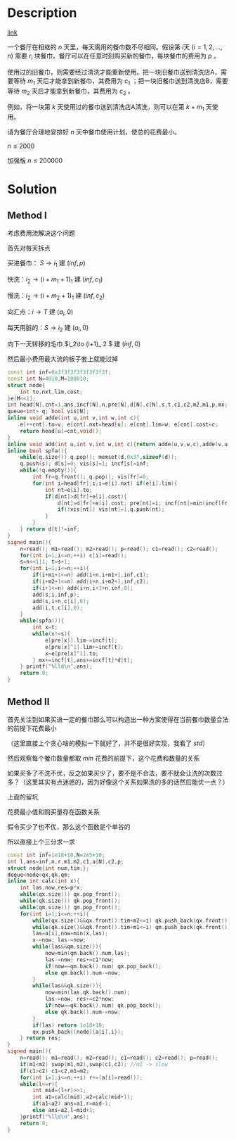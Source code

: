 # Description

[link](https://www.luogu.com.cn/problem/P4480)

一个餐厅在相继的 $n$ 天里，每天需用的餐巾数不尽相同。假设第 $i$天 $(i=1,2,...,n)$ 需要 $r_i$ 块餐巾。餐厅可以在任意时刻购买新的餐巾，每块餐巾的费用为 $p$ 。

使用过的旧餐巾，则需要经过清洗才能重新使用。把一块旧餐巾送到清洗店A，需要等待 $m_1$ 天后才能拿到新餐巾，其费用为 $c_1$ ；把一块旧餐巾送到清洗店B，需要等待 $m_2$ 天后才能拿到新餐巾，其费用为 $c_2$ 。

例如，将一块第 $k$ 天使用过的餐巾送到清洗店A清洗，则可以在第 $k+m_1$ 天使用。

请为餐厅合理地安排好 $n$ 天中餐巾使用计划，使总的花费最小。

$n\le2000$

加强版 $n\le 200000$

# Solution

## Method I

考虑费用流解决这个问题

首先对每天拆点

买进餐巾： $S\to i_1$ 建 $(inf,p)$ 

快洗：$i_2\to (i+m_1+1)_ 1$ 建 $(inf,c_1)$

慢洗：$i_2\to(i+m_2+1)_ 1$ 建 $(inf,c_2)$

向汇点：$i\to T$ 建 $(a_i,0)$ 

每天用脏的：$S\to i_2$ 建 $(a_i,0)$

向下一天转移的毛巾 $i_2\to (i+1)_ 2 $ 建 $(inf,0)$ 

然后最小费用最大流的板子套上就能过掉

```cpp
const int inf=0x3f3f3f3f3f3f3f3f;
const int N=4010,M=100010;
struct node{
	int to,nxt,lim,cost;
}e[M<<1];
int head[N],cnt=1,ans,incf[N],n,pre[N],d[N],c[N],s,t,c1,c2,m2,m1,p,mx;
queue<int> q; bool vis[N];
inline void adde(int u,int v,int w,int c){
	e[++cnt].to=v; e[cnt].nxt=head[u]; e[cnt].lim=w; e[cnt].cost=c;
	return head[u]=cnt,void();
}
inline void add(int u,int v,int w,int c){return adde(u,v,w,c),adde(v,u,0,-c);}
inline bool spfa(){
	while(q.size()) q.pop(); memset(d,0x3f,sizeof(d)); 
	q.push(s); d[s]=0; vis[s]=1; incf[s]=inf; 
	while(!q.empty()){
		int fr=q.front(); q.pop(); vis[fr]=0;
		for(int i=head[fr];i;i=e[i].nxt) if(e[i].lim){
			int nt=e[i].to; 
			if(d[nt]>d[fr]+e[i].cost){
				d[nt]=d[fr]+e[i].cost; pre[nt]=i; incf[nt]=min(incf[fr],e[i].lim);
				if(!vis[nt]) vis[nt]=1,q.push(nt);
			}
		}
	} return d[t]!=inf;
} 
signed main(){
	n=read(); m1=read(); m2=read(); p=read(); c1=read(); c2=read();  
	for(int i=1;i<=n;++i) c[i]=read();
	s=n<<1|1; t=s+1;
	for(int i=1;i<=n;++i){
		if(i+m1+1<=n) add(i+n,i+m1+1,inf,c1);
		if(i+m2+1<=n) add(i+n,i+m2+1,inf,c2);
		if(i+1<=n) add(i+n,i+1+n,inf,0);
		add(s,i,inf,p);
		add(s,i+n,c[i],0);
		add(i,t,c[i],0);
	}
	while(spfa()){
		int x=t; 
		while(x!=s){
			e[pre[x]].lim-=incf[t];
			e[pre[x]^1].lim+=incf[t];
			x=e[pre[x]^1].to;
		} mx+=incf[t],ans+=incf[t]*d[t];
	} printf("%lld\n",ans);
	return 0;
}

```

## Method II

首先关注到如果买进一定的餐巾那么可以构造出一种方案使得在当前餐巾数量合法的前提下花费最小

（这里直接上个贪心啥的模拟一下就好了，并不是很好实现，我看了 $std$）

然后观察每个餐巾数量都取 $min$ 花费的前提下，这个花费和数量的关系

如果买多了不洗不优，反之如果买少了，要不是不合法，要不就会让洗的次数过多？（这里其实有点迷惑的，因为好像这个关系如果洗的多的话然后能优一点？）

上面的留坑

花费最小值和购买量存在函数关系

假令买少了也不优，那么这个函数是个单谷的

所以直接上个三分求一求

```cpp
const int inf=1e18+10,N=2e5+10;
int l,ans=inf,n,r,m1,m2,c1,a[N],c2,p;
struct node{int num,tim;}; 
deque<node>qx,qk,qm;
inline int calc(int x){
	int las,now,res=p*x; 
	while(qx.size()) qx.pop_front(); 
	while(qk.size()) qk.pop_front();
	while(qm.size()) qm.pop_front();
	for(int i=1;i<=n;++i){
		while(qx.size()&&qx.front().tim+m2<=i) qk.push_back(qx.front()),qx.pop_front();
		while(qk.size()&&qk.front().tim+m1<=i) qm.push_back(qk.front()),qk.pop_front();
		las=a[i],now=min(x,las);
		x-=now; las-=now;
		while(las&&qm.size()){
			now=min(qm.back().num,las);
			las-=now; res+=c1*now;
			if(now==qm.back().num) qm.pop_back();
			else qm.back().num-=now;
		}
		while(las&&qk.size()){
			now=min(las,qk.back().num);
			las-=now; res+=c2*now;
			if(now==qk.back().num) qk.pop_back();
			else qk.back().num-=now;
		}
		if(las) return 1e18+10;
		qx.push_back((node){a[i],i});
	} return res;
}
signed main(){
	n=read(); m1=read(); m2=read(); c1=read(); c2=read(); p=read();
	if(m1<m2) swap(m1,m2),swap(c1,c2); //m1 -> slow
	if(c1>c2) c1=c2,m1=m2;
	for(int i=1;i<=n;++i) r+=(a[i]=read());
	while(l<=r){
		int mid=(l+r)>>1;
		int a1=calc(mid),a2=calc(mid+1);
		if(a1<a2) ans=a1,r=mid-1;
		else ans=a2,l=mid+1;
	}printf("%lld\n",ans);
	return 0;
}
```
